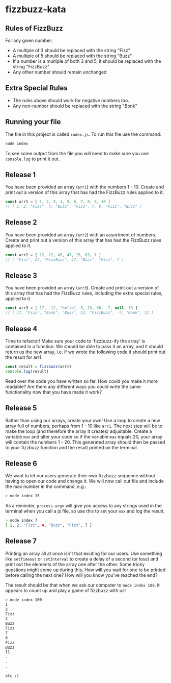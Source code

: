 # fizzbuzz-kata

## Rules of FizzBuzz

For any given number:
- A multiple of 3 should be replaced with the string "Fizz"
- A multiple of 5 should be replaced with the string "Buzz"
- If a number is a multiple of both 3 and 5, it should be replaced with the string "FizzBuzz"
- Any other number should remain unchanged

## Extra Special Rules
- The rules above should work for negative numbers too.
- Any non-number should be replaced with the string "Bonk"

## Running your file

The file in this project is called `index.js`. To run this file use the command:

```sh
node index
```

To see some output from the file you will need to make sure you use `console.log` to print it out.

## Release 1

You have been provided an array (`arr1`) with the numbers 1 - 10. Create and print out a version of this array that has had the FizzBuzz rules applied to it.

```js
const arr1 = [ 1, 2, 3, 4, 5, 6, 7, 8, 9, 10 ]
// [ 1, 2, "Fizz", 4, "Buzz", "Fizz", 7, 8, "Fizz", "Buzz" ]
```

## Release 2

You have been provided an array (`arr2`) with an assortment of numbers. Create and print out a version of this array that has had the FizzBuzz rules applied to it.

```js
const arr2 = [ 12, 22, 45, 47, 15, 63, 7 ]
// [ "Fizz", 22, "FizzBuzz", 47, "Buzz", "Fizz", 7 ]
```

## Release 3

You have been provided an array (`arr3`). Create and print out a version of this array that has had the FizzBuzz rules, including the extra special rules, applied to it.

```js
const arr3 = [ 17, -12, "hello", 5, 23, 60, -7, null, 13 ]
// [ 17, "Fizz", "Bonk", "Buzz", 23, "FizzBuzz", -7, "Bonk", 13 ]
```

## Release 4

Time to refactor! Make sure your code to 'fizzbuzz-ify the array' is contained in a function. We should be able to pass it an array, and it should return us the new array, i.e. if we wrote the following code it should print out the result for arr1.

```js
const result = fizzbuzz(arr1)
console.log(result)
```

Read over the code you have written so far. How could you make it more readable? Are there any different ways you could write the same functionality now that you have made it work?

## Release 5

Rather than using our arrays, create your own! Use a loop to create a new array full of numbers, perhaps from 1 - 10 like `arr1`. The next step will be to make the loop (and therefore the array it creates) adjustable. Create a variable `max` and alter your code so if the variable `max` equals 20, your array will contain the numbers 1 - 20. This generated array should then be passed to your fizzbuzz function and the result printed on the terminal.

## Release 6

We want to let our users generate their own fizzbuzz sequence without having to open our code and change it. We will now call out file and include the max number in the command, e.g.:

```sh
> node index 15
```

As a reminder, `process.argv` will give you access to any strings used in the terminal when you call a js file, so use this to set your `max` and log the result.

```sh
> node index 7
[ 1, 2, "Fizz", 4, "Buzz", "Fizz", 7 ]
```

## Release 7

Printing an array all at once isn't that exciting for our users. Use something like `setTimeout` or `setInterval` to create a delay of a second (or less) and print out the elements of the array one after the other. Some tricky questions might come up during this. How will you wait for one to be printed before calling the next one? How will you know you've reached the end?

The result should be that when we ask our computer to `node index 100`, it appears to count up and play a game of fizzbuzz with us!

```sh
> node index 100
1
2
Fizz
4
Buzz
Fizz
7
8
Fizz
Buzz
11
.
.
.
.
etc :)
```
